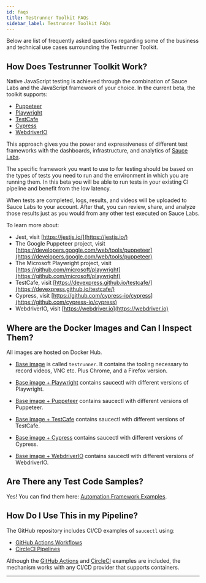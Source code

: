 ```yaml
---
id: faqs
title: Testrunner Toolkit FAQs
sidebar_label: Testrunner Toolkit FAQs
---
```

<!--# Testrunner Toolkit FAQs-->

Below are list of frequently asked questions regarding some of the business and technical use cases surrounding the Testrunner Toolkit.

<!--__Table of Contents__
* [Why Testrunner Toolkit?](#why-testrunner-toolkit?)
* [Where are the Docker Images and Can I Inspect Them?](#where-are-the-docker-images-and-can-i-inspect-them?)
* [Are There any Framework Test Code Samples?](#are-there-any-framework-test-code-samples?)
* [How Do I Use This in my Pipeline?](#how-do-i-use-this-in-my-pipeline?)
-->

## How Does Testrunner Toolkit Work?
Native JavaScript testing is achieved through the combination of Sauce Labs and the
JavaScript framework of your choice. In the current beta, the toolkit supports:
 
* [Puppeteer](https://github.com/puppeteer/puppeteer)
* [Playwright](https://github.com/microsoft/playwright)
* [TestCafe](https://github.com/DevExpress/testcafe)
* [Cypress](https://github.com/cypress-io/cypress)
* [WebdriverIO](https://github.com/webdriverio/webdriverio)

This approach gives you the power and expressiveness of different test frameworks with the dashboards, infrastructure, and analytics of [Sauce Labs](https://saucelabs.com/). 

The specific framework you want to use to for testing should be based on the types of tests you
need to run and the environment in which you are running them. In this beta you will be able to
run tests in your existing CI pipeline and benefit from the low latency. 

When tests are completed, logs, results, and videos will be uploaded to Sauce Labs to your account. After that, you can review, share, and analyze those results just as you would from any other test executed on Sauce Labs.

To learn more about:

* Jest, visit [https://jestjs.io/](https://jestjs.io/)
* The Google Puppeteer project, visit [https://developers.google.com/web/tools/puppeteer](https://developers.google.com/web/tools/puppeteer)
* The Microsoft Playwright project, visit [https://github.com/microsoft/playwright](https://github.com/microsoft/playwright)
* TestCafe, visit [https://devexpress.github.io/testcafe/](https://devexpress.github.io/testcafe/)
* Cypress, visit [https://github.com/cypress-io/cypress](https://github.com/cypress-io/cypress)
* WebdriverIO, visit [https://webdriver.io](https://webdriver.io)

## Where are the Docker Images and Can I Inspect Them?

All images are hosted on Docker Hub. 

* [Base image](https://hub.docker.com/r/saucelabs/testrunner-image/tags)
is called `testrunner`. It contains the tooling necessary to record videos, VNC etc. Plus Chrome, and a Firefox version. 

* [Base image + Playwright](https://hub.docker.com/r/saucelabs/stt-playwright-jest-node/tags)
contains saucectl with different versions of Playwright.

* [Base image + Puppeteer](https://hub.docker.com/r/saucelabs/stt-puppeteer-jest-node/tags)
contains saucectl with different versions of Puppeteer.

* [Base image + TestCafe](https://hub.docker.com/r/saucelabs/stt-testcafe-node/tags)
contains saucectl with different versions of TestCafe.

* [Base image + Cypress](https://hub.docker.com/r/saucelabs/stt-cypress-mocha-node/tags) contains saucectl with different versions of Cypress.

* [Base image + WebdriverIO](https://hub.docker.com/r/saucelabs/stt-webdriverio-node/tags) contains saucectl with different versions of WebdriverIO.

## Are There any Test Code Samples? 
Yes! You can find them here: [Automation Framework Examples](test-preparation.md#automation-framework-examples).

## How Do I Use This in my Pipeline?
The GitHub repository includes CI/CD examples of `saucectl` using:
* [GitHub Actions Workflows](https://help.github.com/en/actions) 
* [CircleCI Pipelines](https://circleci.com/docs/2.0/configuration-reference/) 

Although the [GitHub Actions](./.github/workflows/tests.yml) and [CircleCI](./.circleci/config.yml) 
examples are included, the mechanism works with any CI/CD provider that supports containers.

___